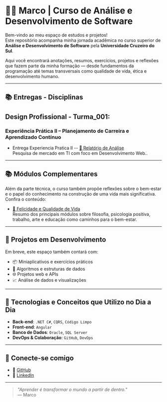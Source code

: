 # 👨‍💻 Marco | Curso de Análise e Desenvolvimento de Software

Bem-vindo ao meu espaço de estudos e projetos!  
Este repositório acompanha minha jornada acadêmica no curso superior de **Análise e Desenvolvimento de Software** pela **Universidade Cruzeiro do Sul**.

Aqui você encontrará anotações, resumos, exercícios, projetos e reflexões que fazem parte da minha formação — desde fundamentos da programação até temas transversais como qualidade de vida, ética e desenvolvimento humano.

---

## 📚 Entregas - Disciplinas


## Design Profissional - Turma_001:

### Experiência Prática II – Planejamento de Carreira e Aprendizado Contínuo

- Entrega Experiencia Pratica II
-- [🌟 Relatório de Análise](./Entregas/Disciplina%20-%20Design%20Profissional%20-%20Turma_001/Entrega%20Pratica%20II/Relatorio%20Analise.md)  
  Pesquisa de mercado em TI com foco em Desenvolvimento Web..

---

## 📚 Módulos Complementares

Além da parte técnica, o curso também propõe reflexões sobre o bem-estar e o papel do conhecimento na construção de uma vida mais significativa. Confira o conteúdo:

- [🌟 Felicidade e Qualidade de Vida](./Compilado_Resumos/Felicidade%20e%20Qualidade%20de%20Vida.md)  
  Resumo dos principais módulos sobre filosofia, psicologia positiva, trabalho, arte e educação como caminhos para o bem-estar.

---

## 🚀 Projetos em Desenvolvimento

Em breve, este espaço também contará com:

- 📦 Miniaplicativos e exercícios práticos
- 🧠 Algoritmos e estruturas de dados
- 🌐 Projetos web e APIs
- 📈 Análise de dados e visualizações

---

## 🧰 Tecnologias e Conceitos que Utilizo no Dia a Dia

- **Back-end**: `.NET C#`, `CQRS`, `Código Limpo`
- **Front-end**: `Angular`
- **Banco de Dados**: `Oracle`, `SQL Server`
- **DevOps & Colaboração**: `GitHub`, `DevOps`


---

## 🤝 Conecte-se comigo

- 🔗 [GitHub](https://github.com/marcoandreotti/CruzeiroDoSul_UNICID?tab=readme-ov-file)  
- 💼 [LinkedIn](https://www.linkedin.com/in/marco-antonio-andreotti-3a040119/)

---


> _"Aprender é transformar o mundo a partir de dentro."_  
> — Marco
